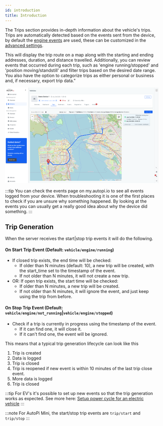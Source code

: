 ```yaml
---
id: introduction
title: Introduction
---
```


The Trips section provides in-depth information about the vehicle's trips. 
Trips are automatically detected based on the events sent from the device, by default the 
[engine events](/cloud/device_management/events/vehicle.md#engine-events) are used, these can be customized in the 
[advanced settings](/cloud/device_management/advanced_settings/autopi_tmu_cm4/trip.md#event).

This will display the trip route on a map along with the starting and ending addresses, duration, and distance travelled. 
Additionally, you can review events that occurred during each trip, such as 'engine running/stopped' and 'position moving/standstill'
and filter trips based on the desired date range. 
You also have the option to categorize trips as either personal or business and, if necessary, export trip data." 

![Trip example](/img/cloud/fleet/trips/intro/trip_demo_example_1.png)

:::tip
You can check the events page on my.autopi.io to see all events logged from your device. When troubleshooting it is one of the first places to check if you are unsure why something happened. By looking at the events you can usually get a really good idea about why the device did something.
:::

## Trip Generation

When the server receives the start|stop trip events it will do the following.

#### On Start Trip Event (Default: `vehicle/engine/running`)
   * If closed trip exists, the end time will be checked:
     * If older than N minutes (default: 10), a new trip will be created, with the start_time set to the timestamp of the event.
     * If not older than N minutes, it will not create a new trip.
   * OR: If open trip exists, the start time will be checked:
     * If older than N minutes, a new trip will be created.
     * If not older than N minutes, it will ignore the event, and just keep using the trip from before.

#### On Stop Trip Event (Default: `vehicle/engine/not_running`|`vehicle/engine/stopped`)
   * Check if a trip is currently in progress using the timestamp of the event.
     * If it can find one, it will close it.
     * If it can't find one, the event will be ignored.

This means that a typical trip generation lifecycle can look like this

1. Trip is created
2. Data is logged
3. Trip is closed
4. Trip is reopened if new event is within 10 minutes of the last trip close event.
5. More data is logged
6. Trip is closed

:::tip
For EV's it's possible to set up new events so that the trip generation works as expected.
See more here: [Setup power cycle for an electric vehicle](https://community.autopi.io/t/guide-how-to-setup-power-cycle-for-an-electric-vehicle/1668)
:::

:::note
For AutoPi Mini, the start/stop trip events are `trip/start` and `trip/stop`
:::
